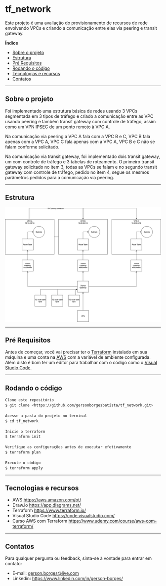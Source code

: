 # tf_network

Este projeto é uma avaliação do provisionamento de recursos de rede envolvendo VPCs e criando a comunicação entre elas via peering e transit gateway.

**Índice**
   * [Sobre o projeto](#Sobre-o-projeto)
   * [Estrutura](#Estrutura)
   * [Pré Requisitos](#Pré-requisitos)
   * [Rodando o código](#Rodando-o-código)
   * [Tecnologias e recursos](#Tecnologias-e-recursos)
   * [Contatos](#Contatos)

***

## Sobre o projeto

Foi implementado uma estrutura básica de redes usando 3 VPCs segmentada em 3 tipos de tráfego e criado a comunicação entre as VPC usando peering e também transit gateway com controle de tráfego, assim como um VPN IPSEC de um ponto remoto à VPC A.

Na comunicação via peering a VPC A fala com a VPC B e C, VPC B fala apenas com a VPC A, VPC C fala apenas com a VPC A, VPC B e C não se falam conforme solicitado.

Na comunicação via transit gateway, foi implementado dois transit gateway, um com controle de tráfego e 3 tabelas de roteamento. O primeiro transit gateway solicitado no item 3, todas as VPCs se falam e no segundo transit gateway com controle de tráfego, pedido no item 4, segue os mesmos parâmetros pedidos para a comunicação via peering.
    
***

## Estrutura

<img src="Images/diagrama.png" alt="diagrama.png" width="700">

***

## Pré Requisitos

Antes de começar, você vai precisar ter o [Terraform](https://www.terraform.io/) instalado em sua máquina e uma conta na [AWS](https://aws.amazon.com/pt/) com a variável de ambiente configurada.
Além disto é bom ter um editor para trabalhar com o código como o [Visual Studio Code](https://code.visualstudio.com/).

***

## Rodando o código

```bash
Clone este repositório
$ git clone <https://github.com/gersonborgesbatista/tf_network.git>

Acesse a pasta do projeto no terminal
$ cd tf_network

Inicie o terraform
$ terraform init

Verifique as configurações antes de executar efetivamente
$ terraform plan

Execute o código
$ terraform apply
```

***

## Tecnologias e recursos

* AWS https://aws.amazon.com/pt/
* Draw.io https://app.diagrams.net/
* Terraform https://www.terraform.io/
* Visual Studio Code https://code.visualstudio.com/
* Curso AWS com Terraform https://www.udemy.com/course/aws-com-terraform/

***

## Contatos

Para qualquer pergunta ou feedback, sinta-se à vontade para entrar em contato:

* E-mail: gerson.borges@live.com
* Linkedin: https://www.linkedin.com/in/gerson-borges/
 
      
